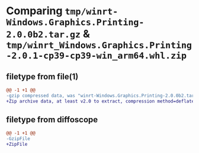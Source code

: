 # Comparing `tmp/winrt-Windows.Graphics.Printing-2.0.0b2.tar.gz` & `tmp/winrt_Windows.Graphics.Printing-2.0.1-cp39-cp39-win_arm64.whl.zip`

## filetype from file(1)

```diff
@@ -1 +1 @@
-gzip compressed data, was "winrt-Windows.Graphics.Printing-2.0.0b2.tar", last modified: Sat Dec  2 18:22:58 2023, max compression
+Zip archive data, at least v2.0 to extract, compression method=deflate
```

## filetype from diffoscope

```diff
@@ -1 +1 @@
-GzipFile
+ZipFile
```

